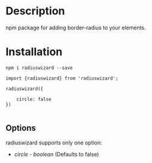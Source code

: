 # Description

npm package for adding border-radius to your elements.

# Installation

`npm i radiuswizard --save`

```
import {radiuswizard} from 'radiuswizard';

radiuswizard({

    circle: false
})


```

## Options

radiuswizard supports only one option:

- _circle_ - _boolean_ (Defaults to false)
